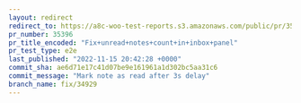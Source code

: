 ```yaml
---
layout: redirect
redirect_to: https://a8c-woo-test-reports.s3.amazonaws.com/public/pr/35396/e2e/index.html
pr_number: 35396
pr_title_encoded: "Fix+unread+notes+count+in+inbox+panel"
pr_test_type: e2e
last_published: "2022-11-15 20:42:28 +0000"
commit_sha: ae6d71e17c41d07be9e161961a1d302bc5aa31c6
commit_message: "Mark note as read after 3s delay"
branch_name: fix/34929
---
```

